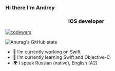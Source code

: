 ### Hi there I'm Andrey
<h3 align="center"> iOS developer </h3>

[![codewars](https://www.codewars.com/users/AndyNas/badges/small)](https://www.codewars.com/users/AndyNas)


![Anurag's GitHub stats](https://github-readme-stats.vercel.app/api?username=AndNasPlay&show_icons=true&theme=radical)

- 🔭 I’m currently working on Swift
- 🌱 I’m currently learning Swift and Objective-C
- 🌍 I speak Russian (native), English (A2)
